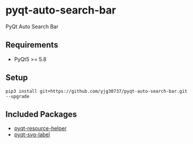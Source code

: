 # pyqt-auto-search-bar
PyQt Auto Search Bar

## Requirements
* PyQt5 >= 5.8

## Setup
```pip3 install git+https://github.com/yjg30737/pyqt-auto-search-bar.git --upgrade```

## Included Packages
* <a href="https://github.com/yjg30737/pyqt-resource-helper.git">pyqt-resource-helper</a>
* <a href="https://github.com/yjg30737/pyqt-svg-label.git">pyqt-svg-label</a>
